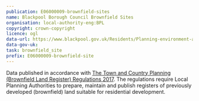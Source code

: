 ```yaml
---
publication: E06000009-brownfield-sites
name: Blackpool Borough Council Brownfield Sites
organisation: local-authority-eng:BPL
copyright: crown-copyright
licence: ogl
data-url: https://www.blackpool.gov.uk/Residents/Planning-environment-and-community/Documents/Brownfield-Register-CSV-24KB.csv
data-gov-uk: 
task: brownfield_site
prefix: E06000009-brownfield-site
---
```


Data published in accordance with [The Town and Country Planning (Brownfield Land Register) Regulations 2017](http://www.legislation.gov.uk/uksi/2017/403/contents/made).
The regulations require Local Planning Authorities to prepare, maintain and publish registers of previously developed (brownfield) land suitable for residential development.

